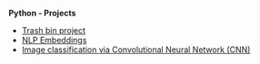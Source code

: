 
**Python - Projects**  
 - [Trash bin project](https://github.com/bhunkeler/DataProjects/tree/master/DataProjects/Projects/Python/Trash_bin)  
 - [NLP Embeddings](https://github.com/bhunkeler/DataProjects/tree/master/DataProjects/Projects/Python/NLP/Sentiment%20Analysis%20with%20Embeddings)   
 - [Image classification via Convolutional Neural Network (CNN)](https://github.com/bhunkeler/DataProjects/tree/master/DataProjects/Projects/Python/CIFAR)  

